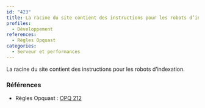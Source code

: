 ```yaml
---
id: "423"
title: La racine du site contient des instructions pour les robots d’indexation
profiles:
  - Développement
references:
  - Règles Opquast
categories:
  - Serveur et performances
---
```


La racine du site contient des instructions pour les robots d’indexation.

### Références

*   Règles Opquast : [OPQ 212](https://checklists.opquast.com/fr/assurance-qualite-web/la-racine-du-site-contient-des-instructions-pour-les-robots-dindexation)
